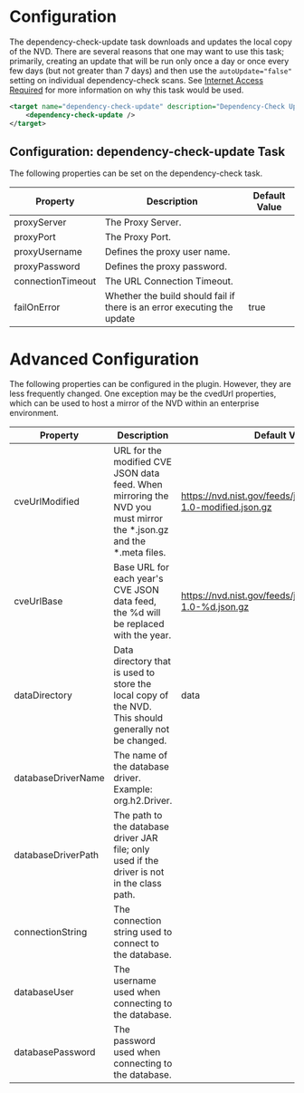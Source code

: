 Configuration
====================
The dependency-check-update task downloads and updates the local copy of the NVD.
There are several reasons that one may want to use this task; primarily, creating
an update that will be run only once a day or once every few days (but not greater
than 7 days) and then use the `autoUpdate="false"` setting on individual
dependency-check scans. See [Internet Access Required](https://jeremylong.github.io/DependencyCheck/data/index.html)
for more information on why this task would be used.

```xml
<target name="dependency-check-update" description="Dependency-Check Update">
    <dependency-check-update />
</target>
```

Configuration: dependency-check-update Task
--------------------
The following properties can be set on the dependency-check task.

Property              | Description                        | Default Value
----------------------|------------------------------------|------------------
proxyServer           | The Proxy Server.                  | &nbsp;
proxyPort             | The Proxy Port.                    | &nbsp;
proxyUsername         | Defines the proxy user name.       | &nbsp;
proxyPassword         | Defines the proxy password.        | &nbsp;
connectionTimeout     | The URL Connection Timeout.        | &nbsp;
failOnError           | Whether the build should fail if there is an error executing the update | true

Advanced Configuration
====================
The following properties can be configured in the plugin. However, they are less frequently changed. One exception
may be the cvedUrl properties, which can be used to host a mirror of the NVD within an enterprise environment.

Property             | Description                                                                                                          | Default Value
---------------------|----------------------------------------------------------------------------------------------------------------------|------------------
cveUrlModified       | URL for the modified CVE JSON data feed. When mirroring the NVD you must mirror the *.json.gz and the *.meta files.  | https://nvd.nist.gov/feeds/json/cve/1.0/nvdcve-1.0-modified.json.gz
cveUrlBase           | Base URL for each year's CVE JSON data feed, the %d will be replaced with the year.                                  | https://nvd.nist.gov/feeds/json/cve/1.0/nvdcve-1.0-%d.json.gz
dataDirectory        | Data directory that is used to store the local copy of the NVD. This should generally not be changed.                | data
databaseDriverName   | The name of the database driver. Example: org.h2.Driver.                                                             | &nbsp;
databaseDriverPath   | The path to the database driver JAR file; only used if the driver is not in the class path.                          | &nbsp;
connectionString     | The connection string used to connect to the database.                                                               | &nbsp;
databaseUser         | The username used when connecting to the database.                                                                   | &nbsp;
databasePassword     | The password used when connecting to the database.                                                                   | &nbsp;
